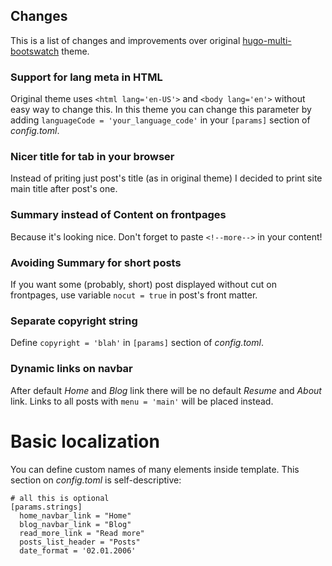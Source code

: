 ## Changes

This is a list of changes and improvements over original [hugo-multi-bootswatch](https://github.com/mpas/hugo-multi-bootswatch) theme.

### Support for lang meta in HTML

Original theme uses ```<html lang='en-US'>``` and ```<body lang='en'>``` without easy way to change this. In this theme you can change this parameter by adding ```languageCode = 'your_language_code'``` in your ```[params]``` section of _config.toml_.

### Nicer title for tab in your browser

Instead of priting just post's title (as in original theme) I decided to print site main title after post's one.

### Summary instead of Content on frontpages

Because it's looking nice. Don't forget to paste ```<!--more-->``` in your content!

### Avoiding Summary for short posts

If you want some (probably, short) post displayed without cut on frontpages, use variable ```nocut = true``` in post's front matter.

### Separate copyright string

Define ```copyright = 'blah'``` in ```[params]``` section of _config.toml_.

### Dynamic links on navbar

After default _Home_ and _Blog_ link there will be no default _Resume_ and _About_ link. Links to all posts with `menu = 'main'` will be placed instead.

# Basic localization

You can define custom names of many elements inside template. This section on _config.toml_ is self-descriptive:

```
# all this is optional
[params.strings]
  home_navbar_link = "Home"
  blog_navbar_link = "Blog"
  read_more_link = "Read more"
  posts_list_header = "Posts"
  date_format = '02.01.2006'
```
